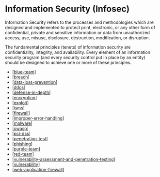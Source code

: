 # Information Security (Infosec)

Information Security refers to the processes and methodologies which are designed and implemented to protect print, electronic, or any other form of confidential, private and sensitive information or data from unauthorized access, use, misuse, disclosure, destruction, modification, or disruption.

The fundamental principles (tenets) of information security are confidentiality, integrity, and availability. Every element of an information security program (and every security control put in place by an entity) should be designed to achieve one or more of these principles.

- [[blue-team]]
- [[breach]]
- [[data-loss-prevention]]
- [[ddos]]
- [[defense-in-depth]]
- [[encryption]]
- [[exploit]]
- [[isms]]
- [[firewall]]
- [[improper-error-handling]]
- [[malware]]
- [[owasp]]
- [[pci-dss]]
- [[penetration-test]]
- [[phishing]]
- [[purple-team]]
- [[red-team]]
- [[vulnerability-assessment-and-penetration-testing]]
- [[vulnerability]]
- [[web-application-firewall]]

[//begin]: # "Autogenerated link references for markdown compatibility"
[blue-team]: information-security/blue-team "Blue Team"
[breach]: information-security/breach "Breach"
[data-loss-prevention]: information-security/data-loss-prevention "Data Loss Prevention"
[ddos]: information-security/ddos "DDOS (Distributed Denial-of-Service)"
[defense-in-depth]: information-security/defense-in-depth "Defense in Depth (DiD)"
[encryption]: information-security/encryption "Encryption"
[exploit]: information-security/exploit "Exploit"
[isms]: information-security/isms "Information Security Management System (ISMS)"
[firewall]: information-security/firewall "Firewall"
[improper-error-handling]: information-security/improper-error-handling "Improper Error Handling"
[malware]: information-security/malware "Malware"
[owasp]: information-security/owasp "OWASP"
[pci-dss]: information-security/pci-dss "PCI DSS"
[penetration-test]: information-security/penetration-test "Penetration Test"
[phishing]: information-security/phishing "Phishing"
[purple-team]: information-security/purple-team "Purple Team"
[red-team]: information-security/red-team "Red Team"
[vulnerability-assessment-and-penetration-testing]: information-security/vulnerability-assessment-and-penetration-testing "Vulnerability Assessment and Penetration Testing (VAPT)"
[vulnerability]: information-security/vulnerability "Vulnerability"
[web-application-firewall]: information-security/web-application-firewall "Web Application Firewall (WAF)"
[//end]: # "Autogenerated link references"
